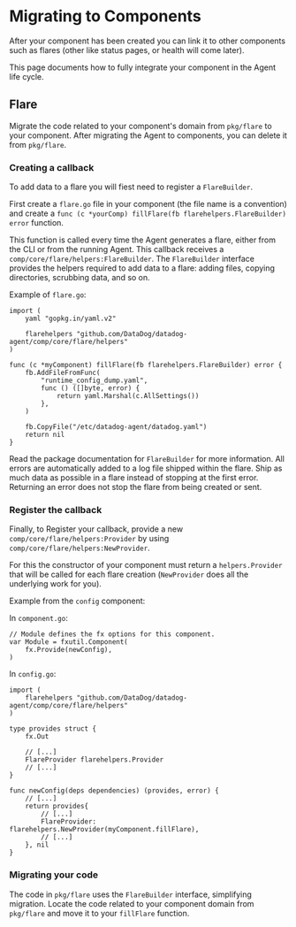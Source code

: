 # Migrating to Components

After your component has been created you can link it to other components such as flares (other like status pages, or health will come later).

This page documents how to fully integrate your component in the Agent life cycle.

## Flare

Migrate the code related to your component's domain from `pkg/flare` to your component. After migrating
the Agent to components, you can delete it from `pkg/flare`.

### Creating a callback

To add data to a flare you will fiest need to register a `FlareBuilder`.

First create a `flare.go` file in your component (the file name is a convention) and create a `func (c *yourComp) fillFlare(fb flarehelpers.FlareBuilder) error` function.

This function is called every time the Agent generates a flare, either from the CLI or from the running Agent. This
callback receives a `comp/core/flare/helpers:FlareBuilder`. The `FlareBuilder` interface provides the
helpers required to add data to a flare: adding files, copying directories, scrubbing data, and so on.

Example of `flare.go`:

```golang
import (
	yaml "gopkg.in/yaml.v2"

	flarehelpers "github.com/DataDog/datadog-agent/comp/core/flare/helpers"
)

func (c *myComponent) fillFlare(fb flarehelpers.FlareBuilder) error {
	fb.AddFileFromFunc(
		"runtime_config_dump.yaml",
		func () ([]byte, error) {
			return yaml.Marshal(c.AllSettings())
		},
	)

	fb.CopyFile("/etc/datadog-agent/datadog.yaml")
	return nil
}
```

Read the package documentation for `FlareBuilder` for more information. 
All errors are automatically 
added to a log file shipped within the flare. Ship as much data as possible in a flare instead of
stopping at the first error. Returning an error does not stop the flare from being created or sent.

### Register the callback

Finally, to Register your callback, provide a new `comp/core/flare/helpers:Provider` by using
`comp/core/flare/helpers:NewProvider`.

For this the constructor of your component must return a `helpers.Provider` that will be called for each flare creation
(`NewProvider` does all the underlying work for you).

Example from the `config` component:

In `component.go`:
```golang
// Module defines the fx options for this component.
var Module = fxutil.Component(
	fx.Provide(newConfig),
)
```

In `config.go`:
```golang
import (
	flarehelpers "github.com/DataDog/datadog-agent/comp/core/flare/helpers"
)

type provides struct {
	fx.Out

	// [...]
	FlareProvider flarehelpers.Provider
	// [...]
}

func newConfig(deps dependencies) (provides, error) {
	// [...]
	return provides{
		// [...]
		FlareProvider: flarehelpers.NewProvider(myComponent.fillFlare),
		// [...]
	}, nil
}
```

### Migrating your code

The code in `pkg/flare` uses the `FlareBuilder` interface, simplifying migration. Locate the code
related to your component domain from `pkg/flare` and move it to your `fillFlare` function.
